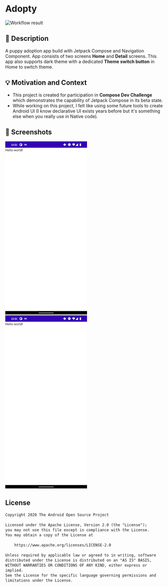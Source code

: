 # Adopty

<!--- Replace <OWNER> with your Github Username and <REPOSITORY> with the name of your repository. -->
<!--- You can find both of these in the url bar when you open your repository in github. -->
![Workflow result](https://github.com/rex50/compose-dev-challenge1/workflows/Check/badge.svg)


## :scroll: Description
A puppy adoption app build with Jetpack Compose and Navigation Component. App consists of two screens **Home** and **Detail** screens. This app also supports dark theme with a dedicated **Theme switch button** in Home to switch theme.


## :bulb: Motivation and Context
- This project is created for participation in **Compose Dev Challenge** which demonstrates the capability of Jetpack Compose in its beta state.
- While working on this project, I felt like using some future tools to create Android UI (I know declarative UI exists years before but it's something else when you really use in Native code).


## :camera_flash: Screenshots
<!-- You can add more screenshots here if you like -->
<img src="/results/screenshot_1.png" width="260">&emsp;<img src="/results/screenshot_2.png" width="260">

## License
```
Copyright 2020 The Android Open Source Project

Licensed under the Apache License, Version 2.0 (the "License");
you may not use this file except in compliance with the License.
You may obtain a copy of the License at

    https://www.apache.org/licenses/LICENSE-2.0

Unless required by applicable law or agreed to in writing, software
distributed under the License is distributed on an "AS IS" BASIS,
WITHOUT WARRANTIES OR CONDITIONS OF ANY KIND, either express or implied.
See the License for the specific language governing permissions and
limitations under the License.
```
